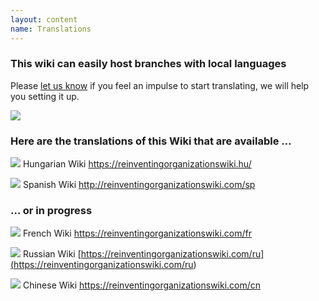 ```yaml
---
layout: content
name: Translations
---
```

### This wiki can easily host branches with local languages

Please [let us know](https://reinventingorganizationswiki.com/br/pages/how-can-you-contribute/) if you feel an impulse to start translating, we will help you setting it up.

![](/media/languages-write.jpg)

### Here are the translations of this Wiki that are available …

![](/media/flaghungary.jpg)      Hungarian Wiki <https://reinventingorganizationswiki.hu/>

![](/media/flagspain.jpg)      Spanish Wiki <http://reinventingorganizationswiki.com/sp>

### … or in progress

![](/media/flagfrance.png)      French Wiki <https://reinventingorganizationswiki.com/fr>

![](/media/flagrussia.jpg)      Russian Wiki [https://reinventingorganizationswiki.com/ru](<https://reinventingorganizationswiki.com/ru>)

![](/media/flagchina.jpg)       Chinese Wiki <https://reinventingorganizationswiki.com/cn>
